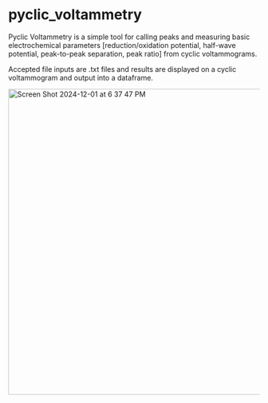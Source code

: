 # pyclic_voltammetry
Pyclic Voltammetry is a simple tool for calling peaks and measuring basic electrochemical parameters [reduction/oxidation potential, half-wave potential, peak-to-peak separation, peak ratio] from cyclic voltammograms.

Accepted file inputs are .txt files and results are displayed on a cyclic voltammogram and output into a dataframe. 

<img width="613" alt="Screen Shot 2024-12-01 at 6 37 47 PM" src="https://github.com/user-attachments/assets/e6755374-5bde-40fc-a1e6-dcd1b375dbb9">


